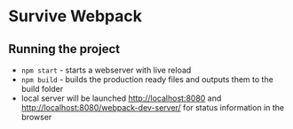 # Survive Webpack

## Running the project
* `npm start` - starts a webserver with live reload
* `npm build` - builds the production ready files and outputs them to the build folder
* local server will be launched
[http://localhost:8080](http://localhost:8080)
and  [http://localhost:8080/webpack-dev-server/](http://localhost:8080/webpack-dev-server/)
for status information in the browser

